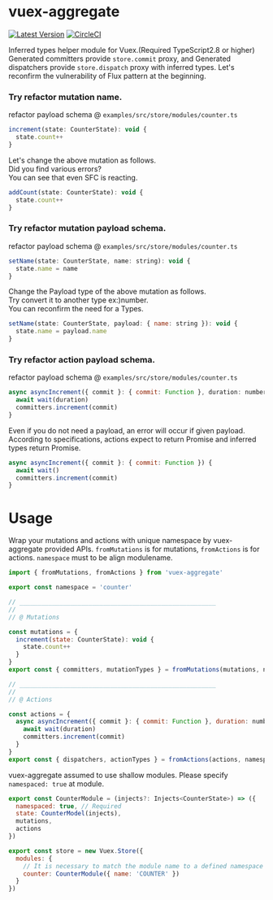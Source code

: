 # vuex-aggregate
[![Latest Version](https://img.shields.io/badge/npm-vuex_aggregate-C12127.svg)](https://www.npmjs.com/package/vuex-aggregate)
[![CircleCI](https://circleci.com/gh/takefumi-yoshii/vuex-aggregate.svg?style=svg)](https://circleci.com/gh/takefumi-yoshii/vuex-aggregate)

Inferred types helper module for Vuex.(Required TypeScript2.8 or higher) 
Generated committers provide `store.commit` proxy, and 
Generated dispatchers provide `store.dispatch` proxy with inferred types. 
Let's reconfirm the vulnerability of Flux pattern at the beginning.

### Try refactor mutation name.

refactor payload schema @ `examples/src/store/modules/counter.ts`

```javascript
increment(state: CounterState): void {
  state.count++
}
```
Let's change the above mutation as follows.  
Did you find various errors?  
You can see that even SFC is reacting.  

```javascript
addCount(state: CounterState): void {
  state.count++
}
```

### Try refactor mutation payload schema.

refactor payload schema @ `examples/src/store/modules/counter.ts`

```javascript
setName(state: CounterState, name: string): void {
  state.name = name
}
```
Change the Payload type of the above mutation as follows.  
Try convert it to another type ex:)number.  
You can reconfirm the need for a Types.  

```javascript
setName(state: CounterState, payload: { name: string }): void {
  state.name = payload.name
}
```

### Try refactor action payload schema.

refactor payload schema @ `examples/src/store/modules/counter.ts`

```javascript
async asyncIncrement({ commit }: { commit: Function }, duration: number) {
  await wait(duration)
  committers.increment(commit)
}
```
Even if you do not need a payload, an error will occur if given payload.  
According to specifications, actions expect to return Promise and inferred types return Promise.  

```javascript
async asyncIncrement({ commit }: { commit: Function }) {
  await wait()
  committers.increment(commit)
}
```


# Usage

Wrap your mutations and actions with unique namespace by vuex-aggregate provided APIs.
`fromMutations` is for mutations, `fromActions` is for actions.
`namespace` must to be align modulename.

```javascript
import { fromMutations, fromActions } from 'vuex-aggregate'

export const namespace = 'counter'

// ______________________________________________________
//
// @ Mutations

const mutations = {
  increment(state: CounterState): void {
    state.count++
  }
}
export const { committers, mutationTypes } = fromMutations(mutations, namespace)

// ______________________________________________________
//
// @ Actions

const actions = {
  async asyncIncrement({ commit }: { commit: Function }, duration: number) {
    await wait(duration)
    committers.increment(commit)
  }
}
export const { dispatchers, actionTypes } = fromActions(actions, namespace)

```
vuex-aggregate assumed to use shallow modules.
Please specify `namespaced: true` at module.

```javascript
export const CounterModule = (injects?: Injects<CounterState>) => ({
  namespaced: true, // Required
  state: CounterModel(injects),
  mutations,
  actions
})

export const store = new Vuex.Store({
  modules: {
    // It is necessary to match the module name to a defined namespace such as `counter '.
    counter: CounterModule({ name: 'COUNTER' })
  }
})

```
